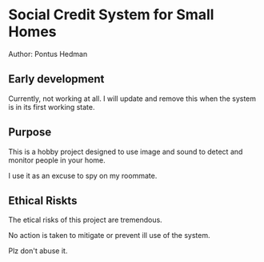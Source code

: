 # Social Credit System for Small Homes

Author: Pontus Hedman

## Early development

Currently, not working at all. I will update and remove this when the system is in its first working state. 


## Purpose

This is a hobby project designed to use image and sound to detect and monitor people in your home.

I use it as an excuse to spy on my roommate. 

## Ethical Riskts

The etical risks of this project are tremendous. 

No action is taken to mitigate or prevent ill use of the system. 

Plz don't abuse it. 
